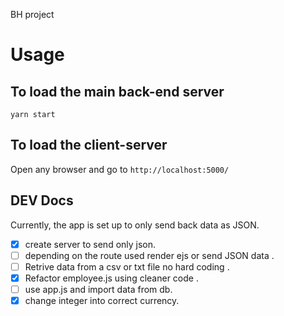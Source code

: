 BH project

# Usage

## To load the main back-end server

`yarn start`

## To load the client-server

Open any browser and go to `http://localhost:5000/`

## DEV Docs

Currently, the app is set up to only send back data as JSON.

- [x] create server to send only json.
- [ ] depending on the route used render ejs or send JSON data .
- [ ] Retrive data from a csv or txt file no hard coding .
- [x] Refactor employee.js using cleaner code .
- [ ] use app.js and import data from db.
- [x] change integer into correct currency.
